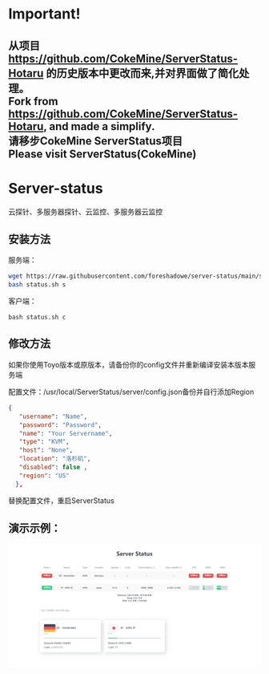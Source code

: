 # Important!
从项目 https://github.com/CokeMine/ServerStatus-Hotaru 的历史版本中更改而来,并对界面做了简化处理。  
Fork from https://github.com/CokeMine/ServerStatus-Hotaru, and made a simplify.  
请移步CokeMine ServerStatus项目  
Please visit ServerStatus(CokeMine)
---------------------------------------------------------------------------------------------------------------------
# Server-status
云探针、多服务器探针、云监控、多服务器云监控  
## 安装方法

服务端：

```bash
wget https://raw.githubusercontent.com/foreshadowe/server-status/main/status.sh
bash status.sh s
```

客户端：

```
bash status.sh c
```

## 修改方法

如果你使用Toyo版本或原版本，请备份你的config文件并重新编译安装本版本服务端

配置文件：/usr/local/ServerStatus/server/config.json备份并自行添加Region

```json
{
   "username": "Name",
   "password": "Password",
   "name": "Your Servername",
   "type": "KVM",
   "host": "None",
   "location": "洛杉矶",
   "disabled": false ,
   "region": "US"
  },
```

替换配置文件，重启ServerStatus

## 演示示例：
![image](https://github.com/foreshadowe/server-status/blob/main/example.png)
